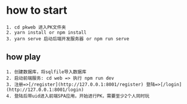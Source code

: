 # how to start

    1. cd pkweb 进入PK文件夹
    2. yarn install or npm install
    3. yarn serve 启动后端开发服务器 or npm run serve

## how play

    1. 创建数据库，将sqlfile导入数据库
    2. 启动前端服务: cd web => 执行 npm run dev
    3. 注册=>[/register](http://127.0.0.1:8001/register) 登陆=>[/login](http://127.0.0.1:8001/login)
    4. 登陆后带uid进入前端SPA应用，开始进行PK，需要至少2个人同时玩

